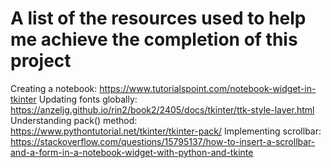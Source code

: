 # A list of the resources used to help me achieve the completion of this project

Creating a notebook: https://www.tutorialspoint.com/notebook-widget-in-tkinter
Updating fonts globally: https://anzeljg.github.io/rin2/book2/2405/docs/tkinter/ttk-style-layer.html
Understanding pack() method: https://www.pythontutorial.net/tkinter/tkinter-pack/
Implementing scrollbar: https://stackoverflow.com/questions/15795137/how-to-insert-a-scrollbar-and-a-form-in-a-notebook-widget-with-python-and-tkinte